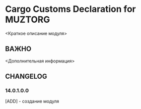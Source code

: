 # Cargo Customs Declaration for MUZTORG

<Краткое описание модуля>

## ВАЖНО

<Дополнительная информация>

## CHANGELOG

### 14.0.1.0.0

[ADD] - создание модуля
